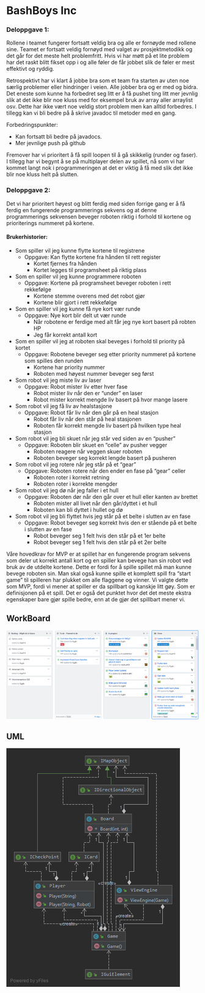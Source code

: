 # BashBoys Inc

### Deloppgave 1:
Rollene i teamet fungerer fortsatt veldig bra og alle er fornøyde med rollene sine. Teamet er fortsatt veldig fornøyd med valget av prosjektmetodikk og det går for det meste helt problemfritt. Hvis vi har møtt på et lite problem har det raskt blitt fikset opp i og alle føler de får jobbet slik de føler er mest effektivt og ryddig.   

Retrospektivt har vi klart å jobbe bra som et team fra starten av uten noe særlig problemer eller hindringer i veien. Alle jobber bra og er med og bidra. Det eneste som kunne ha forbedret seg litt er å få pushet ting litt mer jevnlig slik at det ikke blir noe kluss med for eksempel bruk av array aller arraylist osv. Dette har ikke vært noe veldig stort problem men kan alltid forbedres. I tillegg kan vi bli bedre på å skrive javadoc til metoder med en gang.
 
Forbedringspunkter:
* Kan fortsatt bli bedre på javadocs.
* Mer jevnlige push på github

Fremover har vi prioritert å få spill loopen til å gå skikkelig (runder og faser). I tillegg har vi begynt å se på multiplayer delen av spillet, nå som vi har kommet langt nok i programmeringen at det er viktig å få med slik det ikke blir noe kluss helt på slutten.

### Deloppgave 2:
Det vi har prioritert høyest og blitt ferdig med siden forrige gang er å få ferdig en fungerende programmerings sekvens og at denne programmerings sekvensen beveger roboten riktig i forhold til kortene og prioriterings nummeret på kortene.

#### Brukerhistorier:
* Som spiller vil jeg kunne flytte kortene til registrene
    * Oppgave: Kan flytte kortene fra hånden til rett register 
        * Kortet fjernes fra hånden
        * Kortet legges til programsheet på riktig plass
* Som en spiller vil jeg kunne programmere roboten
    * Oppgave: Kortene på programsheet beveger roboten i rett rekkefølge
        * Kortene stemme overens med det robot gjør
        * Kortene blir gjort i rett rekkefølge
* Som en spiller vil jeg kunne få nye kort vær runde
    * Oppgave: Nye kort blir delt ut vær runde
        * Når robotene er ferdige med alt får jeg nye kort basert på robten HP
        * Jeg får korrekt antall kort
* Som en spiller vil jeg at roboten skal beveges i forhold til priority på kortet
    * Oppgave: Robotene beveger seg etter priority nummeret på kortene som spilles den runden
        * Kortene har priority nummer
        * Roboten med høyest nummer beveger seg først
* Som robot vil jeg miste liv av laser
    * Oppgave: Robot mister liv etter hver fase
        * Robot mister liv når den er “under” en laser
        * Robot mister korrekt mengde liv basert på hvor mange lasere
* Som robot vil jeg få liv av healstasjone
    * Oppgave: Robot får liv når den går på en heal stasjon
        * Robot får liv når den står på heal stasjonen
        * Roboten får korrekt mengde liv basert på hvilken type heal stasjon
* Som robot vil jeg bli skuet når jeg står ved siden av en “pusher”
    * Oppgave: Roboten blir skuet en “celle” av pusher vegger
        * Roboten reagere når veggen skuer roboten
        * Roboten beveger seg korrekt lengde basert på pusheren
* Som robot vil jeg rotere når jeg står på et “gear”
    * Oppgave: Roboten rotere når den ender en fase på “gear” celler
        * Roboten roter i korrekt retning
        * Roboten roter i korrekte mengder
* Som robot vil jeg dø når jeg faller i et hull
    * Oppgave: Roboten dør når den går over et hull eller kanten av brettet
        * Roboten mister all livet når den går/dyttet i et hull
        * Roboten kan bli dyttet i hullet og dø
* Som robot vil jeg bli flyttet hvis jeg står på et belte i slutten av en fase
    * Oppgave: Robot beveger seg korrekt hvis den er stående på et belte i slutten av en fase
        * Robot beveger seg 1 felt hvis den står på et 1er belte
        * Robot beveger seg 1 felt hvis den står på et 2er belte
                
Våre hovedkrav for MVP er at spillet har en fungerende program sekvens som deler ut korrekt antall kort og en spiller kan bevege han sin robot ved bruk av de utdelte kortene. Dette er fordi for å spille spillet må man kunne bevege roboten sin. Man skal også kunne spille et komplett spill fra “start game” til spilleren har plukket om alle flaggene og vinner. Vi valgte dette som MVP, fordi vi mener at spiller er da spillbart og kanskje litt gøy. Som er definisjonen på et spill. Det er også det punktet hvor det det meste ekstra egenskaper bare gjør spille bedre, enn at de gjør det spillbart mener vi.


## WorkBoard
![WorkBoard](https://github.com/inf112-v20/BashBoys_Inc/blob/master/Deliverables/WordBoards/WorkBoardOblig3.PNG)

## UML
![Oblig3UML](https://github.com/inf112-v20/BashBoys_Inc/blob/master/Deliverables/UMLs/oblig3UML.png)
